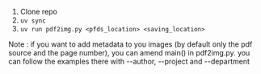 1. Clone repo
2. `uv sync`
3. `uv run pdf2img.py <pfds_location> <saving_location>` 

Note : if you want to add metadata to you images (by default only the pdf source and the page number), you can amend main() in pdf2img.py. you can follow the examples there with --author, --project and --department